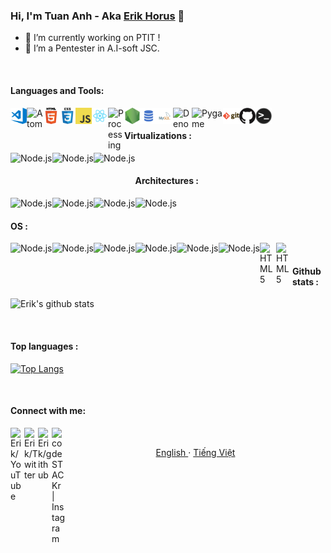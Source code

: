 ### Hi, I'm Tuan Anh - Aka [Erik Horus](r) 👋

<!-- [![HitCount](http://hits.dwyl.com/ErikHorus1249/Guide-Documents.svg)](http://hits.dwyl.com/ErikHorus1249/Guide-Documents) -->

- 🔭 I’m currently working on PTIT !
- 🌱 I’m a Pentester in A.I-soft JSC.
  




  

<br  />

  

#### Languages and Tools:

  

<img align="left" alt="Visual Studio Code" width="26px" src="https://raw.githubusercontent.com/github/explore/80688e429a7d4ef2fca1e82350fe8e3517d3494d/topics/visual-studio-code/visual-studio-code.png" />

<img align="left" alt="Atom" width="26px" src="https://i.imgur.com/3tLFqoO.jpg" />

<img align="left" alt="HTML5" width="26px" src="https://raw.githubusercontent.com/github/explore/80688e429a7d4ef2fca1e82350fe8e3517d3494d/topics/html/html.png" />

<img align="left" alt="CSS3" width="26px" src="https://raw.githubusercontent.com/github/explore/80688e429a7d4ef2fca1e82350fe8e3517d3494d/topics/css/css.png" />

<img align="left" alt="JavaScript" width="26px" src="https://raw.githubusercontent.com/github/explore/80688e429a7d4ef2fca1e82350fe8e3517d3494d/topics/javascript/javascript.png" />

<img align="left" alt="React" width="26px" src="https://raw.githubusercontent.com/github/explore/80688e429a7d4ef2fca1e82350fe8e3517d3494d/topics/react/react.png" />

<img align="left" alt="Processing" width="26px" src="https://avatars0.githubusercontent.com/u/1617169?s=60&v=4" />

<img align="left" alt="Node.js" width="26px" src="https://raw.githubusercontent.com/github/explore/80688e429a7d4ef2fca1e82350fe8e3517d3494d/topics/nodejs/nodejs.png" />

<img align="left" alt="SQL" width="26px" src="https://raw.githubusercontent.com/github/explore/80688e429a7d4ef2fca1e82350fe8e3517d3494d/topics/sql/sql.png" />

<img align="left" alt="MySQL" width="26px" src="https://raw.githubusercontent.com/github/explore/80688e429a7d4ef2fca1e82350fe8e3517d3494d/topics/mysql/mysql.png" />

<img align="left" alt="Deno" width="30px" src="https://i.imgur.com/Jz9Ohxf.png" />

<img align="left" alt="Pygame" width="50px" src="https://i.imgur.com/iZKXJB8.png" />

<img align="left" alt="Git" width="26px" src="https://raw.githubusercontent.com/github/explore/80688e429a7d4ef2fca1e82350fe8e3517d3494d/topics/git/git.png" />

<img align="left" alt="GitHub" width="26px" src="https://raw.githubusercontent.com/github/explore/78df643247d429f6cc873026c0622819ad797942/topics/github/github.png" />

<img align="left" alt="HTML5" width="26px" src="https://raw.githubusercontent.com/github/explore/80688e429a7d4ef2fca1e82350fe8e3517d3494d/topics/terminal/terminal.png" />

<br  />

####  Virtualizations :
<img align="left" alt="Node.js" height="30px" src="https://i.imgur.com/PSK6mQx.png" />
<img align="left" alt="Node.js" height="26px" src="https://i.imgur.com/CaBgxR3.png" />
<img align="left" alt="Node.js" height="40px" src="https://i.imgur.com/z5W6XVG.png" />

<br>

#### Architectures :
<img align="left" alt="Node.js" height="30px" src="https://i.imgur.com/Hjc96Ig.png" />
<img align="left" alt="Node.js" height="30px" src="https://i.imgur.com/Hjoh8qv.jpg" />
<img align="left" alt="Node.js" height="30px" src="https://i.imgur.com/WeeZJ10.png" />
<img align="left" alt="Node.js" height="30px" src="https://i.imgur.com/pXt1P2J.png" />
<br>

#### OS :
<img align="left" alt="Node.js" height="26px" src="https://i.imgur.com/L9H7v0b.png" />
<img align="left" alt="Node.js" height="26px" src="https://i.imgur.com/OkIbkSS.png" />
<img align="left" alt="Node.js" height="26px" src="https://i.imgur.com/KDk83bq.png" />
<img align="left" alt="Node.js" height="26px" src="https://i.imgur.com/9Pqxhdm.jpeg" />
<img align="left" alt="Node.js" height="26px" src="https://i.imgur.com/TDgDc9D.png" />
<img align="left" alt="Node.js" height="26px" src="https://i.imgur.com/9BVRjdO.jpeg" />
<img align="left" alt="HTML5" width="26px" src="https://i.imgur.com/Kdgb1r8.png" />
<img align="left" alt="HTML5" width="26px" src="https://i.imgur.com/rIp7eeS.png" />
<br>



#### Github stats :

![Erik's github stats](https://github-readme-stats.vercel.app/api?username=ErikHorus1249&show_icons=true&theme=vue&bg_color=DEG,COLOR1,COLRO2,COLOR3...COLOR10)
 
<br />

#### Top languages :


[![Top Langs](https://github-readme-stats.vercel.app/api/top-langs/?username=ErikHorus1249)](https://github.com/ErikHorus1249/Python_Fastapi)

<br />

#### Connect with me:

  

[<img  align="left"  alt="Erik/YouTube"  width="22px"  src="https://cdn.jsdelivr.net/npm/simple-icons@v3/icons/facebook.svg"  />](https://www.facebook.com/profile.php?id=100014189107377)

[<img  align="left"  alt="Erik/Twitter"  width="22px"  src="https://cdn.jsdelivr.net/npm/simple-icons@v3/icons/twitter.svg"  />](https://twitter.com/hirospectre)

[<img  align="left"  alt="Erik/github"  width="22px"  src="https://cdn.jsdelivr.net/npm/simple-icons@v3/icons/github.svg"  />](https://github.com/ErikHorus1249)

[<img  align="left"  alt="codeSTACKr | Instagram"  width="22px"  src="https://cdn.jsdelivr.net/npm/simple-icons@v3/icons/instagram.svg"  />](https://www.instagram.com/erik_horus_/?hl=vi)
<!-- 
[website]: https://codeSTACKr.com

[twitter]: https://twitter.com/codeSTACKr

[youtube]: https://youtube.com/codeSTACKr

[instagram]: https://instagram.com/codeSTACKr

[linkedin]: https://linkedin.com/in/codeSTACKr

[webdevplaylist]: https://www.youtube.com/playlist?list=PLkwxH9e_vrAJ0WbEsFA9W3I1W-g_BTsbt

[jsplaylist]: https://www.youtube.com/playlist?list=PLkwxH9e_vrALRJKu7wfXby3MKeflhTu6B

[cssplaylist]: https://www.youtube.com/playlist?list=PLkwxH9e_vrALSdvZuEh6gqQdmDoDIoqz4

[reactplaylist]: https://www.youtube.com/playlist?list=PLkwxH9e_vrAK4TdffpxKY3QGyHCpxFcQ0 -->

<br/>

  <p align="center">
    <a href="https://github.com/ErikHorus1249/ErikHorus1249/blob/master/README.md">English </a>
    ·
    <a href="https://github.com/ErikHorus1249/ErikHorus1249/blob/master/README_vie.md">Tiếng Việt</a>
  </p>

